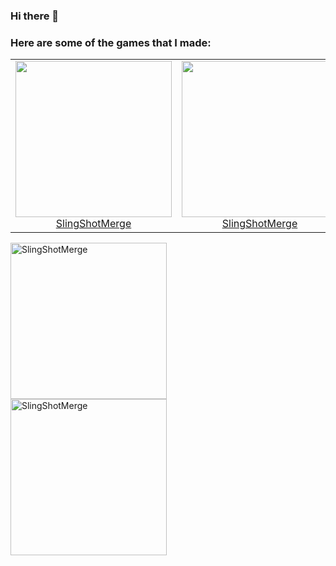 ### Hi there 👋


### Here are some of the games that I made:


<table>
  <tr>
    <td align="center" height="250">
      <a href="https://github.com/ant-design">
        <img src="https://github.com/BoraOzkoc/SlingShotMerge/blob/main/RPReplay_Final1673351619_AdobeExpress.gif" height="250">
        <br />
        SlingShotMerge
      </a>
    </td>
    <td align="center" height="250">
      <a href="https://github.com/ant-design">
        <img src="https://github.com/BoraOzkoc/SlingShotMerge/blob/main/RPReplay_Final1673351619_AdobeExpress.gif" height="250">
        <br />
        SlingShotMerge
      </a>
    </td>
    <td align="center" height="250">
      <a href="https://github.com/ant-design">
        <img src="https://github.com/BoraOzkoc/SlingShotMerge/blob/main/RPReplay_Final1673351619_AdobeExpress.gif" height="250">
        <br />
        SlingShotMerge
      </a>
    </td>
    <td align="center" height="250">
      <a href="https://github.com/ant-design">
        <img src="https://github.com/BoraOzkoc/SlingShotMerge/blob/main/RPReplay_Final1673351619_AdobeExpress.gif" height="250">
        <br />
        SlingShotMerge
      </a>
    </td>
    
  </tr>
  
</table>
<div class="grid-container" id="myDIV">
  <div class="grid-item"><img src="https://github.com/BoraOzkoc/SlingShotMerge/blob/main/RPReplay_Final1673351619_AdobeExpress.gif" alt="SlingShotMerge" height="250"></div>
  <div class="grid-item"><img src="https://github.com/BoraOzkoc/SlingShotMerge/blob/main/RPReplay_Final1673351619_AdobeExpress.gif" alt="SlingShotMerge" height="250"></div>
  
</div>

<!--
**BoraOzkoc/BoraOzkoc** is a ✨ _special_ ✨ repository because its `README.md` (this file) appears on your GitHub profile.


-->
